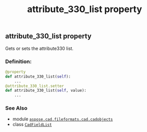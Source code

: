 ﻿---
title: attribute_330_list property
second_title: Aspose.CAD for Python via .NET API References
description: 
type: docs
weight: 80
url: /python-net/aspose.cad.fileformats.cad.cadobjects/cadfieldlist/attribute_330_list/
is_root: false
---

## attribute_330_list property


Gets or sets the attribute330 list.
### Definition:
```python
@property
def attribute_330_list(self):
    ...
@attribute_330_list.setter
def attribute_330_list(self, value):
    ...
```

### See Also
* module [`aspose.cad.fileformats.cad.cadobjects`](../../)
* class [`CadFieldList`](/cad/python-net/aspose.cad.fileformats.cad.cadobjects/cadfieldlist)
